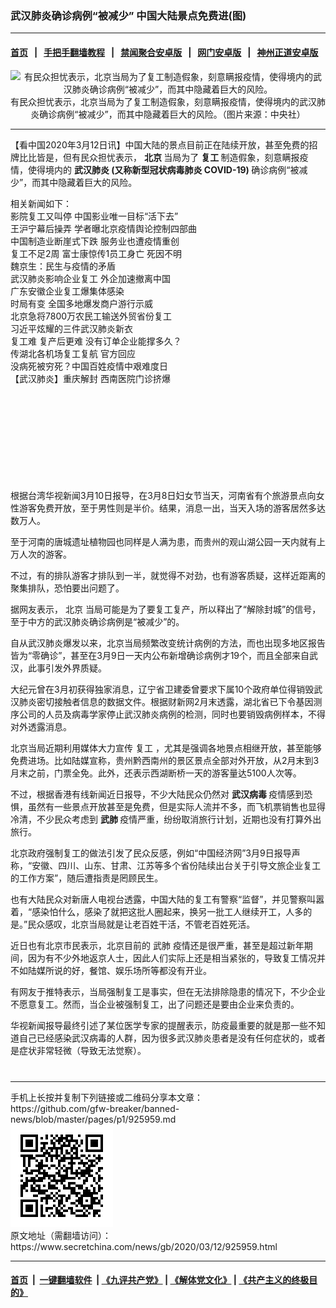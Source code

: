 ### 武汉肺炎确诊病例“被减少” 中国大陆景点免费进(图)
------------------------

#### [首页](https://github.com/gfw-breaker/banned-news/blob/master/README.md) &nbsp;&nbsp;|&nbsp;&nbsp; [手把手翻墙教程](https://github.com/gfw-breaker/guides/wiki) &nbsp;&nbsp;|&nbsp;&nbsp; [禁闻聚合安卓版](https://github.com/gfw-breaker/bn-android) &nbsp;&nbsp;|&nbsp;&nbsp; [网门安卓版](https://github.com/oGate2/oGate) &nbsp;&nbsp;|&nbsp;&nbsp; [神州正道安卓版](https://github.com/SzzdOgate/update) 



<div class="article_right" style="fone-color:#000">
 <p style="text-align: center;">
  <img alt="有民众担忧表示，北京当局为了复工制造假象，刻意瞒报疫情，使得境内的武汉肺炎确诊病例“被减少”，而其中隐藏着巨大的风险。" src="//img3.secretchina.com/pic/2020/3-2/p2639321a793278530-ss.jpg"/>
  <br>
   有民众担忧表示，北京当局为了复工制造假象，刻意瞒报疫情，使得境内的武汉肺炎确诊病例“被减少”，而其中隐藏着巨大的风险。（图片来源：中央社）
   <span id="hideid" name="hideid" style="color:red;display:none;">
    <span href="https://www.secretchina.com">
    </span>
   </span>
  </br>
 </p>
 <div id="txt-mid1-t21-2017">
  

---


  </div>
 </div>
 <p>
  【看中国2020年3月12日讯】中国大陆的景点目前正在陆续开放，甚至免费的招牌比比皆是，但有民众担忧表示，
  <strong>
   北京
  </strong>
  当局为了
  <strong>
   复工
  </strong>
  制造假象，刻意瞒报疫情，使得境内的
  <strong>
   <span href="https://www.secretchina.com/news/gb/tag/武汉肺炎" target="_blank">
    武汉肺炎
   </span>
   (又称新型冠状病毒肺炎 COVID-19)
  </strong>
  确诊病例“被减少”，而其中隐藏着巨大的风险。
  <span id="hideid" name="hideid" style="color:red;display:none;">
   <span href="https://www.secretchina.com">
   </span>
  </span>
 </p>
 <p>
  相关新闻如下：
  <br>
   <span href="https://www.secretchina.com/news/b5/2020/03/04/925107.html" target="_blank">
    影院复工又叫停 中国影业唯一目标“活下去”
   </span>
   <br>
    <span href="https://www.secretchina.com/news/b5/2020/03/04/924999.html" target="_blank">
     王沪宁幕后操弄 学者曝北京疫情舆论控制四部曲
    </span>
    <br>
     <span href="https://www.secretchina.com/news/b5/2020/03/04/925128.html" target="_blank">
      中国制造业断崖式下跌 服务业也遭疫情重创
     </span>
     <br>
      <span href="https://www.secretchina.com/news/b5/2020/03/04/925133.html" target="_blank">
       复工不足2周 富士康惊传1员工身亡 死因不明
      </span>
      <br>
       <span href="https://www.secretchina.com/news/b5/2020/03/05/925185.html" target="_blank">
        魏京生：民生与疫情的矛盾
       </span>
       <br>
        <span href="https://www.secretchina.com/news/b5/2020/03/05/925191.html" target="_blank">
         武汉肺炎影响企业复工 外企加速撤离中国
        </span>
        <br>
         <span href="https://www.secretchina.com/news/b5/2020/03/06/925325.html" target="_blank">
          广东安徽企业复工爆集体感染
         </span>
         <br>
          <span href="https://www.secretchina.com/news/b5/2020/03/07/925415.html" target="_blank">
           时局有变 全国多地爆发商户游行示威
          </span>
          <br>
           <span href="https://www.secretchina.com/news/b5/2020/03/07/925463.html" target="_blank">
            北京急将7800万农民工输送外贸省份复工
           </span>
           <br>
            <span href="https://www.secretchina.com/news/b5/2020/03/08/925419.html" target="_blank">
             习近平炫耀的三件武汉肺炎新衣
            </span>
            <br/>
            <span href="https://www.secretchina.com/news/b5/2020/03/08/925487.html" target="_blank">
             复工难 复产后更难 没有订单企业能撑多久？
            </span>
            <br/>
            <span href="https://www.secretchina.com/news/b5/2020/03/09/925652.html" target="_blank">
             传湖北各机场复工复航 官方回应
            </span>
            <br/>
            <span href="https://www.secretchina.com/news/b5/2020/03/10/925680.html" target="_blank">
             没病死被穷死？中国百姓疫情中艰难度日
            </span>
            <br/>
            <span href="https://www.secretchina.com/news/b5/2020/03/12/925911.html" target="_blank">
             【武汉肺炎】重庆解封 西南医院门诊挤爆
            </span>
           </br>
          </br>
         </br>
        </br>
       </br>
      </br>
     </br>
    </br>
   </br>
  </br>
 </p>
 <p>
  根据台湾华视新闻3月10日报导，在3月8日妇女节当天，河南省有个旅游景点向女性游客免费开放，至于男性则是半价。结果，消息一出，当天入场的游客居然多达数万人。
 </p>
 <p>
  至于河南的唐城遗址植物园也同样是人满为患，而贵州的观山湖公园一天内就有上万人次的游客。
 </p>
 <p>
  不过，有的排队游客才排队到一半，就觉得不对劲，也有游客质疑，这样近距离的聚集排队，恐怕要出问题了。
 </p>
 <p>
  据网友表示，
  <span href="https://www.secretchina.com/news/gb/tag/北京" target="_blank">
   北京
  </span>
  当局可能是为了要复工复产，所以释出了“解除封城”的信号，至于中方的武汉肺炎确诊病例是“被减少”的。
 </p>
 <p>
  自从武汉肺炎爆发以来，北京当局频繁改变统计病例的方法，而也出现多地区报告皆为“零确诊”，甚至在3月9日一天内公布新增确诊病例才19个，而且全部来自武汉，此事引发外界质疑。
 </p>
 <p>
  大纪元曾在3月初获得独家消息，辽宁省卫建委曾要求下属10个政府单位得销毁武汉肺炎密切接触者信息的数据文件。根据财新网2月末透露，湖北省已下令基因测序公司的人员及病毒学家停止武汉肺炎病例的检测，同时也要销毁病例样本，不得对外透露消息。
 </p>
 <p>
  北京当局近期利用媒体大力宣传
  <span href="https://www.secretchina.com/news/gb/tag/复工" target="_blank">
   复工
  </span>
  ，尤其是强调各地景点相继开放，甚至能够免费进场。比如陆媒宣称，贵州黔西南州的景区景点全部对外开放，从2月末到3月末之前，门票全免。此外，还表示西湖断桥一天的游客量达5100人次等。
 </p>
 <p>
  不过，根据香港有线新闻近日报导，不少大陆民众仍然对
  <strong>
   <span href="https://www.secretchina.com/news/gb/tag/武汉病毒" target="_blank">
    武汉病毒
   </span>
  </strong>
  疫情感到恐惧，虽然有一些景点开放甚至是免费，但是实际人流并不多，而飞机票销售也显得冷清，不少民众考虑到
  <strong>
   武肺
  </strong>
  疫情严重，纷纷取消旅行计划，近期也没有打算外出旅行。
 </p>
 <p>
  北京政府强制复工的做法引发了民众反感，例如“中国经济网”3月9日报导声称，“安徽、四川、山东、甘肃、江苏等多个省份陆续出台关于引导文旅企业复工的工作方案”，随后遭指责是罔顾民生。
 </p>
 <p>
  也有大陆民众对新唐人电视台透露，中国大陆的复工有警察“监督”，并见警察叫嚣着，“感染怕什么，感染了就把这批人圈起来，换另一批工人继续开工，人多的是。”民众感叹，北京当局就是让老百姓干活，不管老百姓死活。
 </p>
 <p>
  近日也有北京市民表示，北京目前的
  <span href="https://www.secretchina.com/news/gb/tag/武肺" target="_blank">
   武肺
  </span>
  疫情还是很严重，甚至是超过新年期间，因为有不少外地返京人士，因此人们实际上还是相当紧张的，导致复工情况并不如陆媒所说的好，餐馆、娱乐场所等都没有开业。
 </p>
 <p>
  有网友于推特表示，当局强制复工是事实，但在无法排除隐患的情况下，不少企业不愿意复工。然而，当企业被强制复工，出了问题还是要由企业来负责的。
 </p>
 <p>
  华视新闻报导最终引述了某位医学专家的提醒表示，防疫最重要的就是那一些不知道自己已经感染武汉病毒的人群，因为很多武汉肺炎患者是没有任何症状的，或者是症状非常轻微（导致无法觉察）。
  <center>
   <div>
    <div id="txt-mid2-t22-2017" style="display: block;  max-height: 351px;  overflow: hidden;">
     <div id="SC-21xxx">
     </div>
     <ins class="adsbygoogle" data-ad-client="ca-pub-1276641434651360" data-ad-format="auto" data-ad-slot="4301710469" data-full-width-responsive="true" style="display:block">
     </ins>
    </div>
   </div>
  </center>
  <div style="padding-top:12px;">
  </div>
 </p>
</div>

<hr/>
手机上长按并复制下列链接或二维码分享本文章：<br/>
https://github.com/gfw-breaker/banned-news/blob/master/pages/p1/925959.md <br/>
<a href='https://github.com/gfw-breaker/banned-news/blob/master/pages/p1/925959.md'><img src='https://github.com/gfw-breaker/banned-news/blob/master/pages/p1/925959.md.png'/></a> <br/>
原文地址（需翻墙访问）：https://www.secretchina.com/news/gb/2020/03/12/925959.html


------------------------
#### [首页](https://github.com/gfw-breaker/banned-news/blob/master/README.md) &nbsp;|&nbsp; [一键翻墙软件](https://github.com/gfw-breaker/nogfw/blob/master/README.md) &nbsp;| [《九评共产党》](https://github.com/gfw-breaker/9ping.md/blob/master/README.md#九评之一评共产党是什么) | [《解体党文化》](https://github.com/gfw-breaker/jtdwh.md/blob/master/README.md) | [《共产主义的终极目的》](https://github.com/gfw-breaker/gczydzjmd.md/blob/master/README.md)


<img src='http://gfw-breaker.win/banned-news/pages/p1/925959.md' width='0px' height='0px'/>